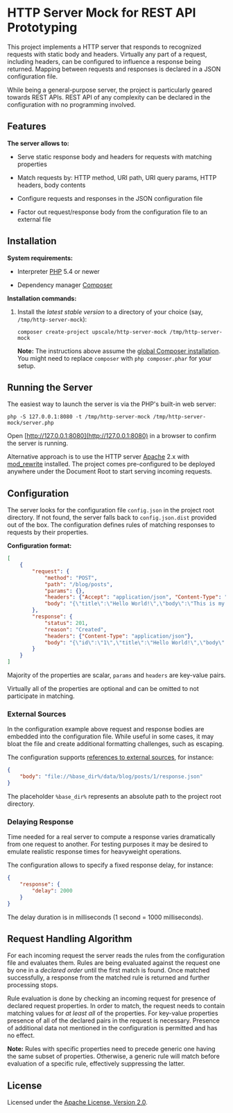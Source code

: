 HTTP Server Mock for REST API Prototyping
=========================================

This project implements a HTTP server that responds to recognized requests with static body and headers.
Virtually any part of a request, including headers, can be configured to influence a response being returned.
Mapping between requests and responses is declared in a JSON configuration file.

While being a general-purpose server, the project is particularly geared towards REST APIs.
REST API of any complexity can be declared in the configuration with no programming involved.


## Features

**The server allows to:**

* Serve static response body and headers for requests with matching properties

* Match requests by: HTTP method, URI path, URI query params, HTTP headers, body contents

* Configure requests and responses in the JSON configuration file

* Factor out request/response body from the configuration file to an external file


## Installation

**System requirements:**

* Interpreter [PHP](http://www.php.net/) 5.4 or newer

* Dependency manager [Composer](https://getcomposer.org/)

**Installation commands:**

1. Install the _latest stable version_ to a directory of your choice (say, `/tmp/http-server-mock`):

    ```shell
    composer create-project upscale/http-server-mock /tmp/http-server-mock
    ```

    **Note:** The instructions above assume the [global Composer installation](https://getcomposer.org/doc/00-intro.md#globally).
    You might need to replace `composer` with `php composer.phar` for your setup.


## Running the Server

The easiest way to launch the server is via the PHP's built-in web server:
```shell
php -S 127.0.0.1:8080 -t /tmp/http-server-mock /tmp/http-server-mock/server.php
```

Open [http://127.0.0.1:8080](http://127.0.0.1:8080) in a browser to confirm the server is running.

Alternative approach is to use the HTTP server [Apache](https://httpd.apache.org/) 2.x with [mod_rewrite](http://httpd.apache.org/docs/current/mod/mod_rewrite.html) installed.
The project comes pre-configured to be deployed anywhere under the Document Root to start serving incoming requests.


## Configuration

The server looks for the configuration file `config.json` in the project root directory.
If not found, the server falls back to `config.json.dist` provided out of the box.
The configuration defines rules of matching responses to requests by their properties.

**Configuration format:**
```json
[
    {
        "request": {
            "method": "POST",
            "path": "/blog/posts",
            "params": {},
            "headers": {"Accept": "application/json", "Content-Type": "application/json"},
            "body": "{\"title\":\"Hello World!\",\"body\":\"This is my first post!\"}"
        },
        "response": {
            "status": 201,
            "reason": "Created",
            "headers": {"Content-Type": "application/json"},
            "body": "{\"id\":\"1\",\"title\":\"Hello World!\",\"body\":\"This is my first post!\"}"
        }
    }
]
```

Majority of the properties are scalar, `params` and `headers` are key-value pairs.

Virtually all of the properties are optional and can be omitted to not participate in matching.

### External Sources

In the configuration example above request and response bodies are embedded into the configuration file.
While useful in some cases, it may bloat the file and create additional formatting challenges, such as escaping.

The configuration supports [references to external sources](http://www.php.net/wrappers), for instance:
```json
{
    "body": "file://%base_dir%/data/blog/posts/1/response.json"
}
```

The placeholder `%base_dir%` represents an absolute path to the project root directory.

### Delaying Response

Time needed for a real server to compute a response varies dramatically from one request to another.
For testing purposes it may be desired to emulate realistic response times for heavyweight operations.

The configuration allows to specify a fixed response delay, for instance:
```json
{
    "response": {
        "delay": 2000
    }
}
```

The delay duration is in milliseconds (1 second = 1000 milliseconds).


## Request Handling Algorithm

For each incoming request the server reads the rules from the configuration file and evaluates them.
Rules are being evaluated against the request one by one in a _declared order_ until the first match is found.
Once matched successfully, a response from the matched rule is returned and further processing stops.

Rule evaluation is done by checking an incoming request for presence of declared request properties.
In order to match, the request needs to contain matching values for _at least all_ of the properties.
For key-value properties presence of all of the declared pairs in the request is necessary.
Presence of additional data not mentioned in the configuration is permitted and has no effect.

**Note:** Rules with specific properties need to precede generic one having the same subset of properties.
Otherwise, a generic rule will match before evaluation of a specific rule, effectively suppressing the latter.


## License

Licensed under the [Apache License, Version 2.0](http://www.apache.org/licenses/LICENSE-2.0).
